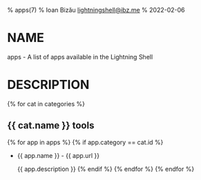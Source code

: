 % apps(7)
% Ioan Bizău <lightningshell@ibz.me>
% 2022-02-06

# NAME

apps - A list of apps available in the Lightning Shell

# DESCRIPTION

{% for cat in categories %}
## {{ cat.name }} tools
  {% for app in apps %}
    {% if app.category == cat.id %}
  * {{ app.name }} - {{ app.url }}

    {{ app.description }}
    {% endif %}
  {% endfor %}
{% endfor %}